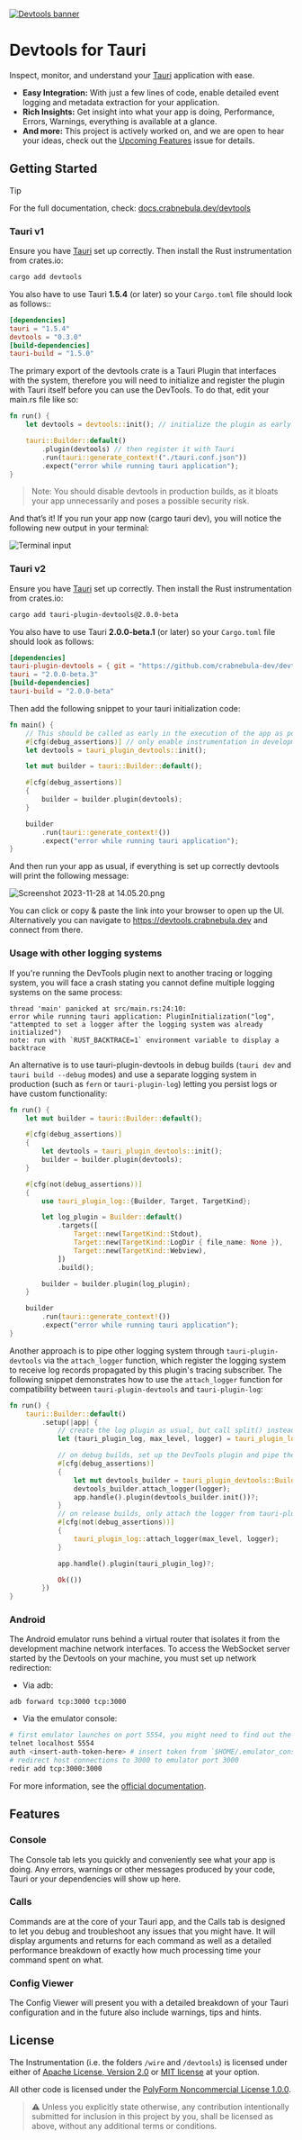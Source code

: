 [![Devtools banner](/docs/gh-banner.webp)](https://devtools.crabnebula.dev)

# Devtools for Tauri

Inspect, monitor, and understand your [Tauri](https://tauri.app) application with ease.

- **Easy Integration:** With just a few lines of code, enable detailed event logging and metadata extraction for your application.
- **Rich Insights:** Get insight into what your app is doing, Performance, Errors, Warnings, everything is available at a glance.
- **And more:** This project is actively worked on, and we are open to hear your ideas, check out the [Upcoming Features]() issue for details.

## Getting Started

> [!TIP]
> For the full documentation, check: [docs.crabnebula.dev/devtools](https://docs.crabnebula.dev/devtools)

### Tauri v1

Ensure you have [Tauri](https://tauri.app/v1/guides/getting-started/setup/) set up correctly. Then install the Rust instrumentation from crates.io:

```sh
cargo add devtools
```

You also have to use Tauri **1.5.4** (or later) so your `Cargo.toml` file should look as follows::

```toml
[dependencies]
tauri = "1.5.4"
devtools = "0.3.0"
[build-dependencies]
tauri-build = "1.5.0"
```

The primary export of the devtools crate is a Tauri Plugin that interfaces with the system, therefore you will need to initialize and register the plugin with Tauri itself before you can use the DevTools. To do that, edit your main.rs file like so:

```rust
fn run() {
    let devtools = devtools::init(); // initialize the plugin as early as possible

    tauri::Builder::default()
        .plugin(devtools) // then register it with Tauri
        .run(tauri::generate_context!("./tauri.conf.json"))
        .expect("error while running tauri application");
}
```

> Note: You should disable devtools in production builds, as it bloats your app unnecessarily and poses a possible security risk.

And that’s it! If you run your app now (cargo tauri dev), you will notice the following new output in your terminal:

![Terminal input](docs/devtools-running.png)

### Tauri v2

Ensure you have [Tauri](https://beta.tauri.app/guides/create/) set up correctly. Then install the Rust instrumentation from crates.io:

```sh
cargo add tauri-plugin-devtools@2.0.0-beta
```

You also have to use Tauri **2.0.0-beta.1** (or later) so your `Cargo.toml` file should look as follows:

```toml
[dependencies]
tauri-plugin-devtools = { git = "https://github.com/crabnebula-dev/devtools" }
tauri = "2.0.0-beta.3"
[build-dependencies]
tauri-build = "2.0.0-beta"
```

Then add the following snippet to your tauri initialization code:

```rust
fn main() {
    // This should be called as early in the execution of the app as possible
    #[cfg(debug_assertions)] // only enable instrumentation in development builds
    let devtools = tauri_plugin_devtools::init();

    let mut builder = tauri::Builder::default();

    #[cfg(debug_assertions)]
    {
        builder = builder.plugin(devtools);
    }

    builder
        .run(tauri::generate_context!())
        .expect("error while running tauri application");
}
```

And then run your app as usual, if everything is set up correctly devtools will print the following message:

![Screenshot 2023-11-28 at 14.05.20.png](https://github.com/crabnebula-dev/devtools/blob/f9970a0daa40757256aa1b32c93d66039cbdd041/Screenshot.png)

You can click or copy & paste the link into your browser to open up the UI.
Alternatively you can navigate to https://devtools.crabnebula.dev and connect from there.

### Usage with other logging systems

If you're running the DevTools plugin next to another tracing or logging system, you will face a crash
stating you cannot define multiple logging systems on the same process:

```
thread 'main' panicked at src/main.rs:24:10:
error while running tauri application: PluginInitialization("log", "attempted to set a logger after the logging system was already initialized")
note: run with `RUST_BACKTRACE=1` environment variable to display a backtrace
```

An alternative is to use tauri-plugin-devtools in debug builds (`tauri dev` and `tauri build --debug` modes)
and use a separate logging system in production (such as `fern` or `tauri-plugin-log`) letting you persist logs or have custom functionality:

```rust
fn run() {
    let mut builder = tauri::Builder::default();

    #[cfg(debug_assertions)]
    {
        let devtools = tauri_plugin_devtools::init();
        builder = builder.plugin(devtools);
    }

    #[cfg(not(debug_assertions))]
    {
        use tauri_plugin_log::{Builder, Target, TargetKind};

        let log_plugin = Builder::default()
            .targets([
                Target::new(TargetKind::Stdout),
                Target::new(TargetKind::LogDir { file_name: None }),
                Target::new(TargetKind::Webview),
            ])
            .build();

        builder = builder.plugin(log_plugin);
    }

    builder
        .run(tauri::generate_context!())
        .expect("error while running tauri application");
}
```

Another approach is to pipe other logging system through `tauri-plugin-devtools` via the `attach_logger` function,
which register the logging system to receive log records propagated by this plugin's tracing subscriber.
The following snippet demonstrates how to use the `attach_logger` function for compatibility between
`tauri-plugin-devtools` and `tauri-plugin-log`:

```rust
fn run() {
    tauri::Builder::default()
        .setup(|app| {
            // create the log plugin as usual, but call split() instead of build()
            let (tauri_plugin_log, max_level, logger) = tauri_plugin_log::Builder::new().split(app.handle())?;

            // on debug builds, set up the DevTools plugin and pipe the logger from tauri-plugin-log
            #[cfg(debug_assertions)]
            {
                let mut devtools_builder = tauri_plugin_devtools::Builder::default();
                devtools_builder.attach_logger(logger);
                app.handle().plugin(devtools_builder.init())?;
            }
            // on release builds, only attach the logger from tauri-plugin-log
            #[cfg(not(debug_assertions))]
            {
                tauri_plugin_log::attach_logger(max_level, logger);
            }

            app.handle().plugin(tauri_plugin_log)?;

            Ok(())
        })
}
```

### Android

The Android emulator runs behind a virtual router that isolates it from the development machine network interfaces.
To access the WebSocket server started by the Devtools on your machine, you must set up network redirection:

- Via adb:

```
adb forward tcp:3000 tcp:3000
```

- Via the emulator console:

```sh
# first emulator launches on port 5554, you might need to find out the port via `$ adb devices`
telnet localhost 5554
auth <insert-auth-token-here> # insert token from `$HOME/.emulator_console_auth_token`
# redirect host connections to 3000 to emulator port 3000
redir add tcp:3000:3000
```

For more information, see the [official documentation](https://developer.android.com/studio/run/emulator-networking#redirection).

## Features

### Console

The Console tab lets you quickly and conveniently see what your app is doing.
Any errors, warnings or other messages produced by your code, Tauri or your dependencies will show up here.

### Calls

Commands are at the core of your Tauri app, and the Calls tab is designed to let you debug and troubleshoot any
issues that you might have. It will display arguments and returns for each command as well as a detailed performance
breakdown of exactly how much processing time your command spent on what.

### Config Viewer

The Config Viewer will present you with a detailed breakdown of your Tauri configuration and in the future also include
warnings, tips and hints.

## License

The Instrumentation (i.e. the folders `/wire` and `/devtools`) is licensed under either of [Apache License, Version 2.0](./LICENSES/Apache-2.0.md) or [MIT license](./LICENSES/MIT.md) at your option.

All other code is licensed under the [PolyForm Noncommercial License 1.0.0](./LICENSES/Polyform-Noncommercial.md).

> ⚠️ Unless you explicitly state otherwise, any contribution intentionally submitted for inclusion in this project by you, shall be licensed as above, without any additional terms or conditions.
